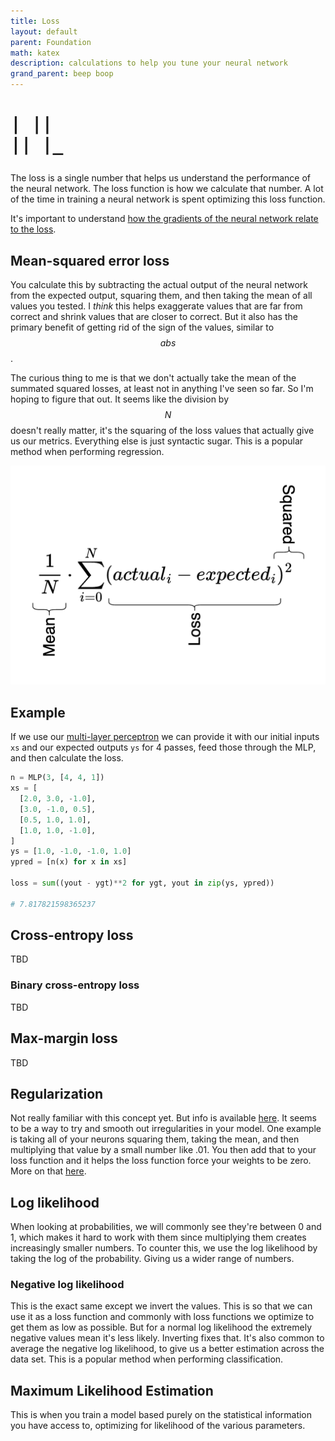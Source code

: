 ```yaml
---
title: Loss
layout: default
parent: Foundation
math: katex
description: calculations to help you tune your neural network
grand_parent: beep boop
---
```


<h1><pre>
| ||
|| |_
</pre></h1>

The loss is a single number that helps us understand the performance of the neural network. The loss function is how we calculate that number. A lot of the time in training a neural network is spent optimizing this loss function.

It's important to understand [how the gradients of the neural network relate to the loss](../gradient-descent#how-gradients-relate-to-the-loss).

## Mean-squared error loss

You calculate this by subtracting the actual output of the neural network from the expected output, squaring them, and then taking the mean of all values you tested. I _think_ this helps exaggerate values that are far from correct and shrink values that are closer to correct. But it also has the primary benefit of getting rid of the sign of the values, similar to $$abs$$.

The curious thing to me is that we don't actually take the mean of the summated squared losses, at least not in anything I've seen so far. So I'm hoping to figure that out. It seems like the division by $$N$$ doesn't really matter, it's the squaring of the loss values that actually give us our metrics. Everything else is just syntactic sugar. This is a popular method when performing regression.

![Mathematical expression of mean squared loss](./mean-squared-loss.png)

## Example

If we use our [multi-layer perceptron](../multi-layer-perceptron/) we can provide it with our initial inputs `xs` and our expected outputs `ys` for 4 passes, feed those through the MLP, and then calculate the loss.

```python
n = MLP(3, [4, 4, 1])
xs = [
  [2.0, 3.0, -1.0],
  [3.0, -1.0, 0.5],
  [0.5, 1.0, 1.0],
  [1.0, 1.0, -1.0],
]
ys = [1.0, -1.0, -1.0, 1.0]
ypred = [n(x) for x in xs]

loss = sum((yout - ygt)**2 for ygt, yout in zip(ys, ypred))

# 7.817821598365237
```

## Cross-entropy loss

TBD

### Binary cross-entropy loss

TBD

## Max-margin loss

TBD

## Regularization

Not really familiar with this concept yet. But info is available [here](https://developers.google.com/machine-learning/crash-course/regularization-for-simplicity/l2-regularization). It seems to be a way to try and smooth out irregularities in your model. One example is taking all of your neurons squaring them, taking the mean, and then multiplying that value by a small number like .01. You then add that to your loss function and it helps the loss function force your weights to be zero. More on that [here](https://youtu.be/PaCmpygFfXo?si=oNApqfob8J9w3hhG&t=6817).

## Log likelihood

When looking at probabilities, we will commonly see they're between 0 and 1, which makes it hard to work with them since multiplying them creates increasingly smaller numbers. To counter this, we use the log likelihood by taking the log of the probability. Giving us a wider range of numbers.

### Negative log likelihood

This is the exact same except we invert the values. This is so that we can use it as a loss function and commonly with loss functions we optimize to get them as low as possible. But for a normal log likelihood the extremely negative values mean it's less likely. Inverting fixes that. It's also common to average the negative log likelihood, to give us a better estimation across the data set. This is a popular method when performing classification.

## Maximum Likelihood Estimation

This is when you train a model based purely on the statistical information you have access to, optimizing for likelihood of the various parameters.
